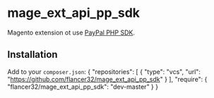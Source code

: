 # mage_ext_api_pp_sdk
Magento extension ot use [PayPal PHP SDK](https://github.com/paypal/PayPal-PHP-SDK).

## Installation

Add to your `composer.json`:
    {
      "repositories": [
        {
          "type": "vcs",
          "url": "https://github.com/flancer32/mage_ext_api_pp_sdk"
        }
      ],
      "require": {
        "flancer32/mage_ext_api_pp_sdk": "dev-master"
      }
    }
